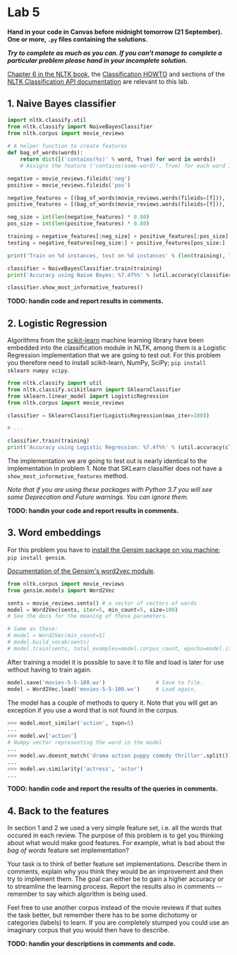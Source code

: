 # Lab 5

**Hand in your code in Canvas before midnight tomorrow (21 September). One or more, `.py` files containing the solutions.**

**_Try to complete as much as you can. If you can't manage to complete a particular problem please hand in your incomplete solution._**

[Chapter 6 in the NLTK book](https://www.nltk.org/book/ch06.htmll), the [Classification HOWTO](http://www.nltk.org/howto/classify.html) and sections of the [NLTK Classification API documentation](https://www.nltk.org/api/nltk.classify.html) are relevant to this lab.

## 1. Naive Bayes classifier

```python
import nltk.classify.util
from nltk.classify import NaiveBayesClassifier
from nltk.corpus import movie_reviews
 
# A helper function to create features
def bag_of_words(words):
    return dict([('contains(%s)' % word, True) for word in words])
    # Assigns the feature ('contains(some-word)', True) for each word in the review to the review type (good/bad)

negative = movie_reviews.fileids('neg')
positive = movie_reviews.fileids('pos')

negative_features = [(bag_of_words(movie_reviews.words(fileids=[f])), 'bad') for f in negative]
positive_features = [(bag_of_words(movie_reviews.words(fileids=[f])), 'good') for f in positive]

neg_size = int(len(negative_features) * 0.80)
pos_size = int(len(positive_features) * 0.80)

training = negative_features[:neg_size] + positive_features[:pos_size]
testing = negative_features[neg_size:] + positive_features[pos_size:]

print('Train on %d instances, test on %d instances' % (len(training), len(testing)))

classifier = NaiveBayesClassifier.train(training)
print('Accuracy using Naive Bayes: %7.4f%%' % (util.accuracy(classifier, testing) * 100))

classifier.show_most_informative_features()
```

**TODO: handin code and report results in comments.**

## 2. Logistic Regression

Algorithms from the [scikit-learn](http://scikit-learn.org/stable/) machine learning library have been embedded into the classification module in NLTK, among them is a Logistic Regression implementation that we are going to test out. For this problem you therefore need to install scikit-learn, NumPy, SciPy; `pip install sklearn numpy scipy`.


```python
from nltk.classify import util
from nltk.classify.scikitlearn import SklearnClassifier
from sklearn.linear_model import LogisticRegression
from nltk.corpus import movie_reviews

classifier = SklearnClassifier(LogisticRegression(max_iter=100))

# ...

classifier.train(training)
print('Accuracy using Logistic Regression: %7.4f%%' % (util.accuracy(classifier, testing) * 100))
```

The implementation we are going to test out is nearly identical to the implementation in problem 1. Note that SKLearn classifier does not have a `show_most_informative_features` method.

_Note that if you are using these packages with Python 3.7 you will see some Deprecation and Future warnings. You can ignore them._

**TODO: handin your code and report results in comments.**

## 3. Word embeddings

For this problem you have to [install the Gensim package on you machine](https://radimrehurek.com/gensim/install.html); `pip install gensim`.

[Documentation of the Gensim's word2vec module](https://radimrehurek.com/gensim/models/word2vec.html).

```python
from nltk.corpus import movie_reviews
from gensim.models import Word2Vec

sents = movie_reviews.sents() # a vector of vectors of words
model = Word2Vec(sents, iter=5, min_count=5, size=100)
# See the docs for the meaning of these parameters.

# Same as these:
# model = Word2Vec(min_count=1)
# model.build_vocab(sents)
# model.train(sents, total_examples=model.corpus_count, epochs=model.iter)
```

After training a model it is possible to save it to file and load is later for use without having to train again.

```python
model.save('movies-5-5-100.wv')                # Save to file.
model = Word2Vec.load('movies-5-5-100.wv')     # Load again.
```

The model has a couple of methods to query it. Note that you will get an exception if you use a word that is not found in the corpus.

```python
>>> model.most_similar('action', topn=5)
...
>>> model.wv['action']
# Numpy vector representing the word in the model
...
>>> model.wv.doesnt_match('drama action puppy comedy thriller'.split())
...
>>> model.wv.similarity('actress', 'actor')
...
```


**TODO: handin code and report the results of the queries in comments.**

## 4. Back to the features

In section 1 and 2 we used a very simple feature set, i.e. all the words that occured in each review. The purpose of this problem is to get you thinking about what would make good features. For example, what is bad about the _bag of words_ feature set implementation?

Your task is to think of better feature set implementations. Describe them in comments, explain why you think they would be an improvement and then try to implement them. The goal can either be to gain a higher accuracy or to streamline the learning process. Report the results also in comments -- remember to say which algorithm is being used.

Feel free to use another corpus instead of the movie reviews if that suites the task better, but remember there has to be some dichotomy or categories (labels) to learn. If you are completely stumped you could use an imaginary corpus that you would then have to describe.



**TODO: handin your descriptions in comments and code.**
